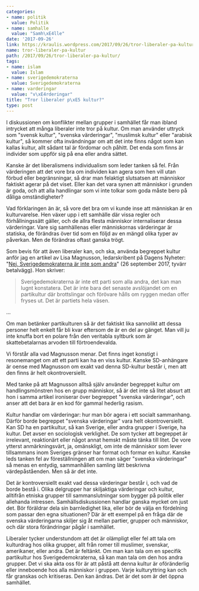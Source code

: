 ```yaml
---
categories:
- name: politik
  value: Politik
- name: samhalle
  value: "Samh\xE4lle"
date: '2017-09-26'
link: https://kraulis.wordpress.com/2017/09/26/tror-liberaler-pa-kultur/
name: tror-liberaler-pa-kultur
path: /2017/09/26/tror-liberaler-pa-kultur/
tags:
- name: islam
  value: Islam
- name: sverigedemokraterna
  value: Sverigedemokraterna
- name: varderingar
  value: "v\xE4rderingar"
title: "Tror liberaler p\xE5 kultur?"
type: post
---
```

I diskussionen om konflikter mellan grupper i samhället får man ibland intrycket att många liberaler inte tror på kultur. Om man använder uttryck som "svensk kultur", "svenska värderingar", "muslimsk kultur" eller "arabisk kultur", så kommer ofta invändningar om att det inte finns något som kan kallas kultur, allt sådant tal är fördomar och påhitt. Det enda som finns är individer som uppför sig på ena eller andra sättet.

Kanske är det liberalismens individualism som leder tanken så fel. Från värderingen att det vore bra om individen kan agera som hen vill utan förbud eller begränsningar, så drar man felaktigt slutsatsen att människor faktiskt agerar på det viset. Eller kan det vara synen att människor i grunden är goda, och att alla handlingar som vi inte tolkar som goda måste bero på dåliga omständigheter?

Vad förklaringen än är, så vore det bra om vi kunde inse att människan är en kulturvarelse. Hen växer upp i ett samhälle där vissa regler och förhållningssätt gäller, och de allra flesta människor internaliserar dessa värderingar. Vare sig samhällenas eller människornas värderingar är statiska, de förändras över tid som en följd av en mängd olika typer av påverkan. Men de förändras oftast ganska trögt.

Som bevis för att även liberaler kan, och ska, använda begreppet kultur anför jag en artikel av Lisa Magnusson, ledarskribent på Dagens Nyheter: "[Nej, Sverigedemokraterna är inte som andra](http://www.dn.se/ledare/signerat/lisa-magnusson-nej-sverigedemokraterna-ar-inte-som-andra/)" (26 september 2017, tyvärr betalvägg). Hon skriver:

> Sverigedemokraterna är inte ett parti som alla andra, det kan man lugnt konstatera. Det är inte bara det senaste avslöjandet om en partikultur där brottslingar och förövare hålls om ryggen medan offer fryses ut. Det är partiets hela väsen.

...

Om man betänker partikulturen så är det faktiskt lika sannolikt att dessa personer helt enkelt får bli kvar eftersom de är en del av gänget. Man vill ju inte knuffa bort en polare från den veritabla syltburk som är skattebetalarnas arvoden till förtroendevalda.

Vi förstår alla vad Magnusson menar. Det finns inget konstigt i resonemanget om att ett parti kan ha en viss kultur. Kanske SD-anhängare är oense med Magnusson om exakt vad denna SD-kultur består i, men att den finns är helt okontroversiellt.

Med tanke på att Magnusson alltså själv använder begreppet kultur om handlingsmönstren hos en grupp människor, så är det inte så litet absurt att hon i samma artikel ironiserar över begreppet "svenska värderingar", och anser att det bara är en kod för gammal hederlig rasism.

Kultur handlar om värderingar: hur man bör agera i ett socialt sammanhang. Därför borde begreppet "svenska värderingar" vara helt okontroversiellt. Kan SD ha en partikultur, så kan Sverige, eller andra grupper i Sverige, ha kultur. Det avser en sociologisk verklighet. De som tycker att begreppet är irrelevant, reaktionärt eller något annat hemskt måste tänka till litet. De vore ytterst anmärkningsvärt, ja, omänskligt, om inte de människor som lever tillsammans inom Sveriges gränser har format och formar en kultur. Kanske leds tanken fel av föreställningen att om man säger "svenska värderingar" så menas en entydig, sammanhållen samling lätt beskrivna värdepåståenden. Men så är det inte. 

Det är kontroversiellt exakt vad dessa värderingar består i, och vad de borde bestå i. Olika delgrupper har skiljaktiga värderingar och kultur, alltifrån etniska grupper till sammanslutningar som bygger på politik eller allehanda intressen. Samhällsdiskussionen handlar ganska mycket om just det. Bör föräldrar dela sin barnledighet lika, eller bör de välja en fördelning som passar den egna situationen? Där är ett exempel på en fråga där de svenska värderingarna skiljer sig åt mellan partier, grupper och människor, och där stora förändringar pågår i samhället.

Liberaler tycker understundom att det är olämpligt eller fel att tala om kulturdrag hos olika grupper, allt från romer till muslimer, svenskar, amerikaner, eller andra. Det är feltänkt. Om man kan tala om en specifik partikultur hos Sverigedemokraterna, så kan man tala om den hos andra grupper. Det vi ska akta oss för är att påstå att denna kultur är oföränderlig eller inneboende hos alla människor i gruppen. Varje kulturyttring kan och får granskas och kritiseras. Den kan ändras. Det är det som är det öppna samhället.

